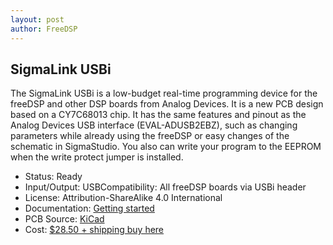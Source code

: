 ```yaml
---
layout: post
author: FreeDSP
---
```


<h2>SigmaLink USBi</h2>
<p>The SigmaLink USBi is a low-budget real-time programming device for the freeDSP and other DSP boards from Analog Devices. It is a new PCB design based on a CY7C68013 chip. It has the same features and pinout as the Analog Devices USB interface (EVAL-ADUSB2EBZ), such as changing parameters while already using the freeDSP or easy changes of the schematic in SigmaStudio. You also can write your program to the EEPROM when the write protect jumper is installed.</p>
<ul>
<li>Status: Ready</li>
<li>Input/Output: USBCompatibility: All freeDSP boards via USBi header</li>
<li>License: Attribution-ShareAlike 4.0 International</li>
<li>Documentation: <a href="https://docs.google.com/document/d/13BDac6Mss2I0CBOsSrk4YG-c8GQUpgU41vkwsMnYBss/edit?usp=sharing" target="_blank" rel="noopener">Getting started</a></li>
<li>PCB Source: <a href="https://github.com/freeDSP/SigmaLink-USBi" target="_blank" rel="noopener">KiCad</a></li>
<li>Cost: <a href="https://www.tindie.com/products/maxtch/sigmalink-usbi/" target="_blank" rel="noopener">$28.50 + shipping buy here</a></li>
</ul>
